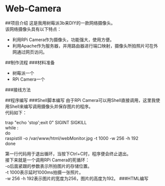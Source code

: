 # Web-Camera
##项目介绍
这是我用树莓派3b来DIY的一款网络摄像头。  
该网络摄像头具有以下特点：  
* 利用RPi Camera作为摄像头，功能强大，使用方便。  
* 利用Apache作为服务器，并用路由器进行端口映射，摄像头所拍照片可在外网通过网页访问。

##制作流程
###材料准备
* 树莓派一个  
* RPi Camera一个

###接线方法

##程序编写
###Shell脚本编写
由于RPi Camera可以用Shell直接调用，这里我使用Shell来编写调用摄像头并保存图片的程序。  
代码如下：  

trap "echo 'stop';exit 0" SIGINT SIGKILL  
while :  
do  
    raspistill -o /var/www/html/webMonitor.jpg -t 1000 -w 256 -h 192  
done  

第一行代码用于退出循环，当按下Ctrl+C时，程序便会终止退出。  
接下来就是一个调用RPi Camera的死循环：  
-o后面紧跟的参数表示所拍图片的存储位置。  
-t 1000表示延时1000ms拍摄一张照片。  
-w 256 -h 192表示图片的宽度为256，图片的高度为192。
###HTML编写

